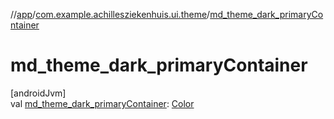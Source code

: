 //[app](../../index.md)/[com.example.achillesziekenhuis.ui.theme](index.md)/[md_theme_dark_primaryContainer](md_theme_dark_primary-container.md)

# md_theme_dark_primaryContainer

[androidJvm]\
val [md_theme_dark_primaryContainer](md_theme_dark_primary-container.md): [Color](https://developer.android.com/reference/kotlin/androidx/compose/ui/graphics/Color.html)
